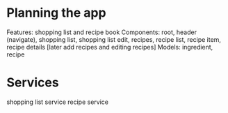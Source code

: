 # Planning the app
Features: shopping list and recipe book
Components: root, header (navigate), shopping list, shopping list edit, recipes, recipe list, recipe item, recipe details
[later add recipes and editing recipes]
Models: ingredient, recipe

# Services
shopping list service
recipe service


